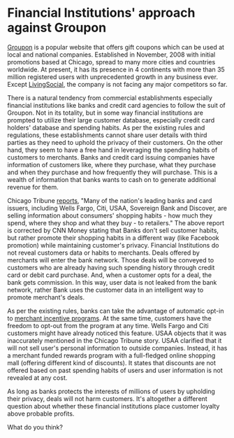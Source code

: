 # Financial Institutions' approach against Groupon

<a href="http://www.groupon.com/">Groupon</a> is a popular website that offers gift coupons which can be used at local and national companies. Established in November, 2008 with initial promotions based at Chicago, spread to many more cities and countries worldwide. At present, it has its presence in 4 continents with more than 35 million registered users with unprecedented growth in any business ever. Except <a href="http://livingsocial.com/">LivingSocial</a>, the company is not facing any major competitors so far.

There is a natural tendency from commercial establishments especially financial institutions like banks and credit card agencies to follow the suit of Groupon. Not in its totality, but in some way financial institutions are prompted to utilize their large customer database, especially credit card holders' database and spending habits. As per the existing rules and regulations, these establishments cannot share user details with third parties as they need to uphold the privacy of their customers. On the other hand, they seem to have a free hand in leveraging the spending habits of customers to merchants. Banks and credit card issuing companies have information of customers like, where they purchase, what they purchase and when they purchase and how frequently they will purchase. This is a wealth of information that banks wants to cash on to generate additional revenue for them. 

Chicago Tribune <a href="http://article.wn.com/view/2011/07/06/Banks_billiondollar_idea_Sell_your_shopping_data_b/">reports</a>, "Many of the nation's leading banks and card issuers, including Wells Fargo, Citi, USAA, Sovereign Bank and Discover, are selling information about consumers' shopping habits - how much they spend, where they shop and what they buy - to retailers." The above report is corrected by CNN Money stating that Banks don't sell customer habits, but rather promote their shopping habits in a different way (like Facebook promotion) while maintaining customer's privacy. Financial Institutions do not reveal customers data or habits to merchants. Deals offered by merchants will enter the bank network. Those deals will be conveyed to customers who are already having such spending history through credit card or debit card purchase. And, when a customer opts for a deal, the bank gets commission. In this way, user data is not leaked from the bank network, rather Bank uses the customer data in an intelligent way to promote merchant's deals. 

As per the existing rules, banks can take the advantage of automatic opt-in to <a href="http://en.wikipedia.org/wiki/Incentive_program">merchant incentive programs</a>. At the same time, customers have the freedom to opt-out from the program at any time. Wells Fargo and Citi customers might have already noticed this feature. USAA objects that it was inaccurately mentioned in the Chicago Tribune story. USAA clarified that it will not sell user's personal information to outside companies. Instead, it has a merchant funded rewards program with a full-fledged online shopping mall (offering different kind of discounts). It states that discounts are not offered based on past spending habits of users and user information is not revealed at any cost. 

As long as banks protects the interests of millions of users by upholding their privacy, deals will not harm customers. It's altogether a different question about whether these financial institutions place customer loyalty above probable profits.

What do you think?
